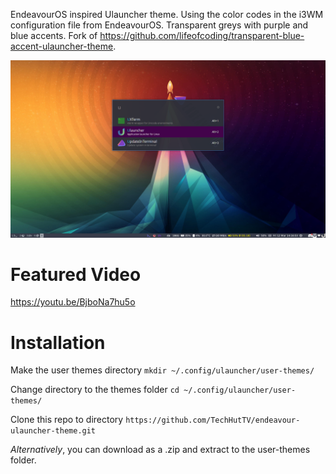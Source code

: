 EndeavourOS inspired Ulauncher theme. Using the color codes in the i3WM configuration file from EndeavourOS. Transparent greys with purple and blue accents. Fork of https://github.com/lifeofcoding/transparent-blue-accent-ulauncher-theme.

![Screenshot](./screenshot.png?raw=true)

# Featured Video

https://youtu.be/BjboNa7hu5o

# Installation

Make the user themes directory `mkdir ~/.config/ulauncher/user-themes/`

Change directory to the themes folder `cd ~/.config/ulauncher/user-themes/`

Clone this repo to directory `https://github.com/TechHutTV/endeavour-ulauncher-theme.git`

_Alternatively_, you can download as a .zip and extract to the user-themes folder.


